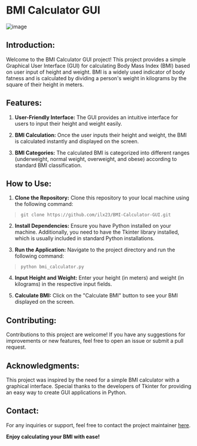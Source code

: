 # BMI Calculator GUI

![image](https://github.com/ilx23/BMI-Calculator-GUI/assets/91822811/918f4300-176c-4046-9aa1-f4fde04afa08)


## Introduction:

Welcome to the BMI Calculator GUI project! This project provides a simple Graphical User Interface (GUI) for calculating Body Mass Index (BMI) based on user input of height and weight. BMI is a widely used indicator of body fatness and is calculated by dividing a person's weight in kilograms by the square of their height in meters.

## Features:

1. **User-Friendly Interface:** The GUI provides an intuitive interface for users to input their height and weight easily.

2. **BMI Calculation:** Once the user inputs their height and weight, the BMI is calculated instantly and displayed on the screen.

3. **BMI Categories:** The calculated BMI is categorized into different ranges (underweight, normal weight, overweight, and obese) according to standard BMI classification.

## How to Use:

1. **Clone the Repository:** Clone this repository to your local machine using the following command:
> ```git clone https://github.com/ilx23/BMI-Calculator-GUI.git```

2. **Install Dependencies:** Ensure you have Python installed on your machine. Additionally, you need to have the Tkinter library installed, which is usually included in standard Python installations.

3. **Run the Application:** Navigate to the project directory and run the following command:
> ```python bmi_calculator.py```


4. **Input Height and Weight:** Enter your height (in meters) and weight (in kilograms) in the respective input fields.

5. **Calculate BMI:** Click on the "Calculate BMI" button to see your BMI displayed on the screen.

## Contributing:

Contributions to this project are welcome! If you have any suggestions for improvements or new features, feel free to open an issue or submit a pull request.

## Acknowledgments:

This project was inspired by the need for a simple BMI calculator with a graphical interface. Special thanks to the developers of Tkinter for providing an easy way to create GUI applications in Python.

## Contact:

For any inquiries or support, feel free to contact the project maintainer [here](mailto:iliakeshavarz23@gmail.com).

**Enjoy calculating your BMI with ease!**

